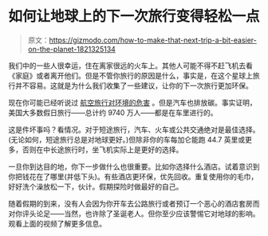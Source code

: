 # 如何让地球上的下一次旅行变得轻松一点

> 原文：<https://gizmodo.com/how-to-make-that-next-trip-a-bit-easier-on-the-planet-1821325134>

我们中的一些人很幸运，住在离家很远的火车上。其他人可能不得不赶飞机去看《家庭》或者离开他们。但是不管你旅行的原因是什么，事实是，在这个星球上旅行并不容易。这就是为什么我们收集了一些建议，让你的下一次旅行更加环保。



现在你可能已经听说过 [航空旅行对环境的危害](http://www.nytimes.com/2013/01/27/sunday-review/the-biggest-carbon-sin-air-travel.html) 。但是汽车也排放碳。事实证明，美国大多数假日旅行——总计约 9740 万人——都是在车里进行的。

这是件坏事吗？看情况。对于短途旅行，汽车、火车或公共交通绝对是最佳选择。(无论如何，短途旅行总是对地球更好。)但除非你的车每加仑能跑 44.7 英里或更多，否则在中长途旅行时，坐飞机实际上是更好的选择。

一旦你到达目的地，你下一步做什么也很重要。比如你选择什么酒店。试着意识到你把钱花在了哪里(并低下头)。有些酒店更环保，优先回收。重复使用你的毛巾，好好洗个澡放松一下，伙计。假期探险时做最好的自己。

随着假期的到来，没有人会因为你开车去公路旅行或者预订一个恶心的酒店套房而对你评头论足——当然，也许除了圣诞老人。但你至少应该警惕它对地球的影响。观看上面的视频了解更多信息。